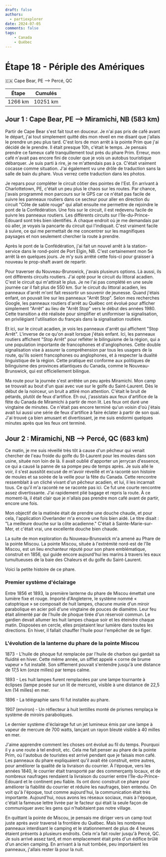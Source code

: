 ```yaml
---
draft: false
authors:
  - partiexplorer
date: 2024-07-05
comments: false
tags:
    - Canada
    - Québec
---
```


# Étape 18 - Périple des Amériques

🇨🇦 Cape Bear, PE --> Percé, QC

|  Étape  |   Cumulés   |
|---------|-------------|
| 1266 km |    10251 km |

## Jour 1 : Cape Bear, PE --> Miramichi, NB (583 km)

Partir de Cape Bear s'est fait tout en douceur. Je n'ai pas pris de café avant le départ, j'ai tout simplement quitté dès mon réveil en me disant que j'allais le prendre un peu plus tard. C'est lors de mon arrêt à la pointe Prim que j'ai décidé de le prendre. Il était presque 10h, c'était le temps. Je pensais prendre ce fameux café tranquillement tout près du phare Prim. Erreur, mon café n'avait pas encore fini de couler que je vois un autobus touristique débarquer. Je suis parti à rire, je ne m'attendais pas à ça. C'était vraiment cocasse comme situation. J'ai également vu une drôle de traduction sans la salle de bain du phare. Vous verrez cette traduction dans les photos.

Je repars pour compléter le circuit côtier des pointes de l'Est. En arrivant à Charlottetown, PE, c'était un peu plus le chaos sur les routes. Par chance, j'avais programmé mon parcours sur le GPS car ce n'était pas facile de suivre les panneaux routiers dans ce secteur pour aller en direction du circuit "Côte de sable rouge" qui allait ensuite me permettre de rejoindre le pont de la Confédération. Une fois sur le circuit, il est redevenu facile de suivre les panneaux routiers. Les différents circuits sur l'Île-du-Prince-Édouard sont très bien identifiés. À chaque endroit où je me demandais par où aller, je voyais la pancarte du circuit qui l'indiquait. C'est vraiment facile à suivre, ce qui me permettait de me concentrer sur les magnifiques paysages et non seulement chercher la route à prendre.

Après le pont de la Confédération, j'ai fait un nouvel arrêt à la station-service dans le rond-point de Port Elgin, NB. C'est certainement mon 5e arrêt là en quelques jours. Je m'y suis arrêté cette fois-ci pour graisser à nouveau le prop-shaft avant de repartir.

Pour traverser du Nouveau-Brunswick, j'avais plusieurs options. Là aussi, ils ont différents circuits routiers. J'ai opté pour le circuit du littoral acadien. C'est le circuit qui m'attirait le plus. Je ne l'ai pas complété en une seule journée car il fait plus de 550 km. Sur le circuit du littoral acadien, les panneaux d'arrêt m'ont fait ressortir un souvenir de jeunesse. Quand j'étais enfant, on pouvait lire sur les panneaux "Arrêt Stop". Selon mes recherches Google, les panneaux routiers d'arrêt au Québec ont évolué pour afficher simplement "Arrêt" au lieu de "Arrêt Stop" vers le début des années 1980. Cette transition a été réalisée pour simplifier et uniformiser la signalisation, en privilégiant l'utilisation du français dans la signalisation routière.

Et ici, sur le circuit acadien, je vois les panneaux d'arrêt qui affichent "Stop Arrêt". L'inverse de ce qu'on avait lorsque j'étais enfant. Ici, les panneaux routiers affichent "Stop Arrêt" pour refléter le bilinguisme de la région, qui a une population importante de francophones et d'anglophones. Cette double signalisation vise à assurer la compréhension par tous les usagers de la route, qu'ils soient francophones ou anglophones, et à respecter la dualité linguistique de la région. Cette pratique est conforme aux politiques de bilinguisme des provinces atlantiques du Canada, comme le Nouveau-Brunswick, qui est officiellement bilingue.

Ma route pour la journée s'est arrêtée un peu après Miramichi. Mon camp se trouvait au bout d'un quai avec vue sur le golfe du Saint-Laurent. Dès le début de la noirceur, un bruit a attiré mon attention. C'était le bruit de pétards, plutôt de feux d'artifice. Eh oui, j'assistais aux feux d'artifice de la fête du Canada de Miramichi à partir de mon lit. Les feux ont duré une vingtaine de minutes. Ce n'était pas encore terminé qu'un voisin d'où j'étais avait lui aussi une série de feux d'artifice à faire éclater à partir de son quai. J'ai trouvé ça bien amusant et divertissant, je me suis endormi quelques minutes après que les feux ont terminé.

## Jour 2 : Miramichi, NB --> Percé, QC (683 km)

Ce matin, je me suis réveillé très tôt à cause d'un pêcheur qui venait chercher de l'eau froide du golfe du St-Laurent pour les moules dans son usine, située non loin de là. Il avait oublié d'apporter un jerrycan d'essence, ce qui a causé la panne de sa pompe peu de temps après. Je suis allé le voir, il s'est aussitôt excusé de m'avoir réveillé et m'a raconté son histoire de moules et sa soirée de la veille pour la fête du Canada. Cette rencontre ressemblait à un cliché vivant d'un pêcheur acadien, et lui, il les incarnait tous. Ce qu'il m'a raconté ne se raconte pas ici. Ce fut une courte rencontre assez divertissante. J'ai rapidement plié bagage et repris la route. À ce moment-là, il était clair que je n'allais pas prendre mon café avant de partir, encore une fois.

Mon objectif de la matinée était de prendre une douche chaude, et pour cela, l'application iOverlander m'a encore une fois bien aidé. Le titre disait : "La meilleure douche sur la côte acadienne." C'était à Sainte-Marie-sur-Mer, et c'était vrai, une excellente douche bien chaude.

La suite de mon exploration du Nouveau-Brunswick m'a amené au Phare de la pointe Miscou. La pointe Miscou, située à l'extrémité nord-est de l'île Miscou, est un lieu enchanteur réputé pour son phare emblématique, construit en 1856, qui guide encore aujourd'hui les marins à travers les eaux tumultueuses de la baie des Chaleurs et du golfe du Saint-Laurent.

Voici la petite histoire de ce phare.

### Premier système d'éclairage

Entre 1856 et 1893, la première lanterne du phare de Miscou émettait une lumière fixe et rouge. Importé d'Angleterre, le système nommé « catoptrique » se composait de huit lampes, chacune munie d'un miroir parabolique en acier poli d'une vingtaine de pouces de diamètre. Leur feu était alimenté par de l'huile de phoque tirée d'un réservoir commun. Le gardien devait allumer les huit lampes chaque soir et les éteindre chaque matin. Disposées en cercle, elles projetaient leur lumière dans toutes les directions. En hiver, il fallait chauffer l'huile pour l'empêcher de se figer.

### L'évolution de la lanterne du phare de la pointe Miscou

1873 - L'huile de phoque fut remplacée par l'huile de charbon qui gardait sa fluidité en hiver. Cette même année, un sifflet appelé « corne de brume vapeur » fut installé. Son sifflement pouvait s'entendre jusqu'à une distance de 17,5 km (onze milles) par temps calme.

1893 - Les huit lampes furent remplacées par une lampe tournante à éclipses (lampe posée sur un lit de mercure), visible à une distance de 22,5 km (14 milles) en mer.

1896 - La télégraphie sans fil fut installée au phare.

1907 (environ) - Un réflecteur à huit lentilles monté de prismes remplaça le système de miroirs paraboliques.

Le dernier système d'éclairage fut un jet lumineux émis par une lampe à vapeur de mercure de 700 watts, lançant un rayon bleuté visible à 40 milles en mer.

J'aime apprendre comment les choses ont évolué au fil du temps. Pourquoi il y a une route à tel endroit, etc. Cela me fait penser au phare de la pointe Prim, où l'autobus de touristes est arrivé pendant que je faisais mon café. Les panneaux du phare expliquaient qu'il avait été construit, entre autres, pour améliorer la qualité de la livraison du courrier. À l'époque, vers les années 1840, le courrier était transporté par des commerçants locaux, et de nombreux naufrages rendaient la livraison du courrier entre l'Île-du-Prince-Édouard et le continent peu fiable. Ils ont donc construit ce phare pour améliorer la fiabilité du courrier et réduire les naufrages, bien entendu. On voit qu'à l'époque, tout comme aujourd'hui, la communication était très importante. Aujourd'hui, nous avons les réseaux sociaux, mais à l'époque, c'était la fameuse lettre livrée par le facteur qui était la seule façon de communiquer avec les gens qui n'habitaient pas notre village.

En quittant la pointe de Miscou, je pensais me diriger vers un camp tout juste après avoir traversé la frontière du Québec. Mais les nombreux panneaux interdisant le camping et le stationnement de plus de 4 heures étaient présents à plusieurs endroits. Cela m'a fait rouler jusqu'à Percé, QC. Je suis arrivé assez tard, et mon emplacement était près d'un édifice brûlé d'un ancien camping. En arrivant à la nuit tombée, peu importaient les panneaux, j'allais rester là pour la nuit.
